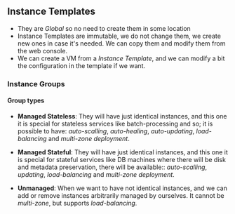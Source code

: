 ## Instance Templates

* They are *Global* so no need to create them in some location
* Instance Templates are immutable, we do not change them, we create new ones in case it's needed. We can copy them and modify them from the web console.
* We can create a VM from a *Instance Template*, and we can modify a bit the configuration in the template if we want.


### Instance Groups

#### Group types

* **Managed Stateless**:  They will have just identical instances, and this one it is special for stateless services like batch-processing and so; it is possible to have: *auto-scalling*, *auto-healing*, *auto-updating*, *load-balancing* and *multi-zone deployment*.
* **Managed Stateful**:  They will have just identical instances, and this one it is special for stateful services like DB machines where there will be disk and metadata preservation, there will be available:: *auto-scalling*, *updating*, *load-balancing* and *multi-zone deployment*.

* **Unmanaged**: When we want to have not identical instances, and we can add or remove instances arbitrarily managed by ourselves. It cannot be *multi-zone*, but supports *load-balancing*.
